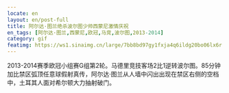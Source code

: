 ```yaml
---
locate: en
layout: en/post-full
title: 阿尔达·图兰绝杀波尔图少帅西蒙尼激情庆祝
en_tags: [阿尔达·图兰,西蒙尼,欧冠,马竞,波尔图,2013-2014]
category: gif
featimg: https://ws1.sinaimg.cn/large/7bb8bd97gy1fxja4q6ildg20bo06lx6r.gif
---
```


2013-2014赛季欧冠小组赛G组第2轮。马德里竞技客场2比1逆转波尔图。85分钟加比禁区弧顶任意球假射真传，阿尔达·图兰从人墙中闪出出现在禁区右侧的空档中，土耳其人面对希尔顿大力抽射破门。